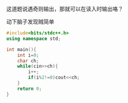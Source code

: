 这道题说遇奇则输出，那就可以在读入时输出咯？

动下脑子发现贼简单
```cpp
#include<bits/stdc++.h>
using namespace std;

int main(){
    int i=0;
    char ch;
    while(cin>>ch){
        i++;
        if(i%2!=0)cout<<ch;
    }
    return 0;
}
```